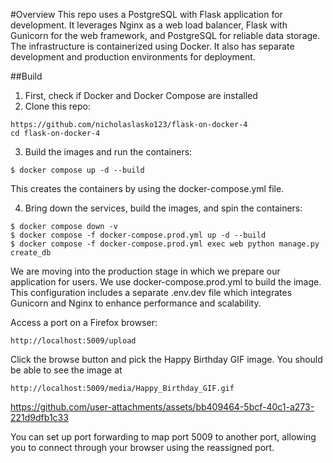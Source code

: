 #Overview
This repo uses a PostgreSQL with Flask application for development. It leverages Nginx as a web load balancer, Flask with Gunicorn for the web framework, and PostgreSQL for reliable data storage. The infrastructure is containerized using Docker. It also has separate development and production environments for deployment.

##Build
1. First, check if Docker and Docker Compose are installed
2. Clone this repo:
```
https://github.com/nicholaslasko123/flask-on-docker-4
cd flask-on-docker-4
```
3. Build the images and run the containers:
```
$ docker compose up -d --build
```
 This creates the containers by using the docker-compose.yml file.

4. Bring down the services, build the images, and spin the containers:
```
$ docker compose down -v
$ docker compose -f docker-compose.prod.yml up -d --build
$ docker compose -f docker-compose.prod.yml exec web python manage.py create_db
```

We are moving into the production stage in which we prepare our application for users. We use docker-compose.prod.yml to build the image. This configuration includes a separate .env.dev file which integrates Gunicorn and Nginx to enhance performance and scalability.

Access a port on a Firefox browser:
```
http://localhost:5009/upload
```
Click the browse button and pick the Happy Birthday GIF image.
You should be able to see the image at 
```      
http://localhost:5009/media/Happy_Birthday_GIF.gif
```
https://github.com/user-attachments/assets/bb409464-5bcf-40c1-a273-221d9dfb1c33

You can set up port forwarding to map port 5009 to another port, allowing you to connect through your browser using the reassigned port.
